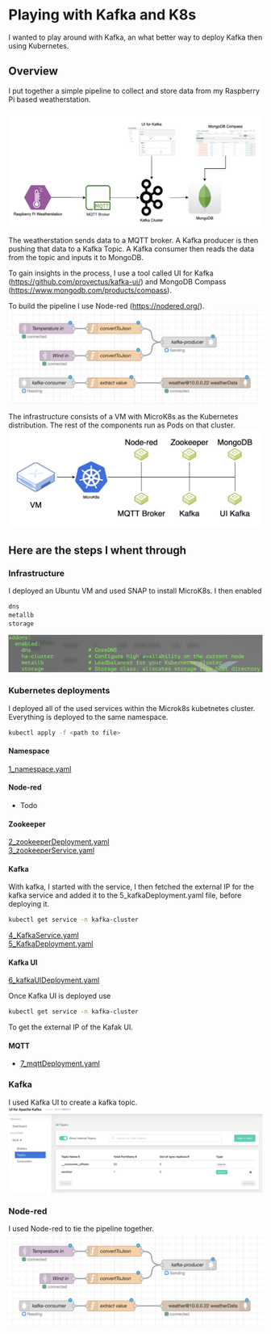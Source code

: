 # Playing with Kafka and K8s

I wanted to play around with Kafka, an what better way to deploy Kafka then using Kubernetes.

## Overview

I put together a simple pipeline to collect and store data from my Raspberry Pi based weatherstation.

!["overview of pipeline"](pipeline.png)

The weatherstation sends data to a MQTT broker. A Kafka producer is then pushing that data to a Kafka Topic. A Kafka consumer then reads the data from the topic and inputs it to MongoDB.

To gain insights in the process, I use a tool called UI for Kafka (https://github.com/provectus/kafka-ui/) and MongoDB Compass (https://www.mongodb.com/products/compass).

To build the pipeline I use Node-red (https://nodered.org/).
!["Overview of node-red"](nodered.png)

The infrastructure consists of a VM with MicroK8s as the Kubernetes distribution. The rest of the components run as Pods on that cluster.
!["Infra overview"](infra.png)

## Here are the steps I whent through

### Infrastructure

I deployed an Ubuntu VM and used SNAP to install MicroK8s. I then enabled 

```bash
dns
metallb
storage
```

!["MicroK8s enabled"](microk8s.png)

### Kubernetes deployments

I deployed all of the used services within the Microk8s kubetnetes cluster.
Everything is deployed to the same namespace.

```bash
kubectl apply -f <path to file>
```

#### Namespace

[1_namespace.yaml](1_namespace.yaml)

#### Node-red

* Todo

#### Zookeeper

[2_zookeeperDeployment.yaml](2_zookeeperDeployment.yaml)  
[3_zookeeperService.yaml](3_zookeeperService.yaml)

#### Kafka

With kafka, I started with the service, I then fetched the external IP for the kafka service and added it to the 5_kafkaDeployment.yaml file, before deploying it.

```bash
kubectl get service -n kafka-cluster
```

[4_KafkaService.yaml](4_KafkaService.yaml)  
[5_KafkaDeployment.yaml](5_KafkaDeployment.yaml)

#### Kafka UI

[6_kafkaUIDeployment.yaml](6_kafkaUIDeployment.yaml)

Once Kafka UI is deployed use

```bash
kubectl get service -n kafka-cluster
```

To get the external IP of the Kafak UI.

#### MQTT

* [7_mqttDeployment.yaml](7_mqttDeployment.yaml)

### Kafka

I used Kafka UI to create a kafka topic.
!["Kafka UI"](kafkaui.png)

### Node-red

I used Node-red to tie the pipeline together.
!["node-red"](nodered.png)
